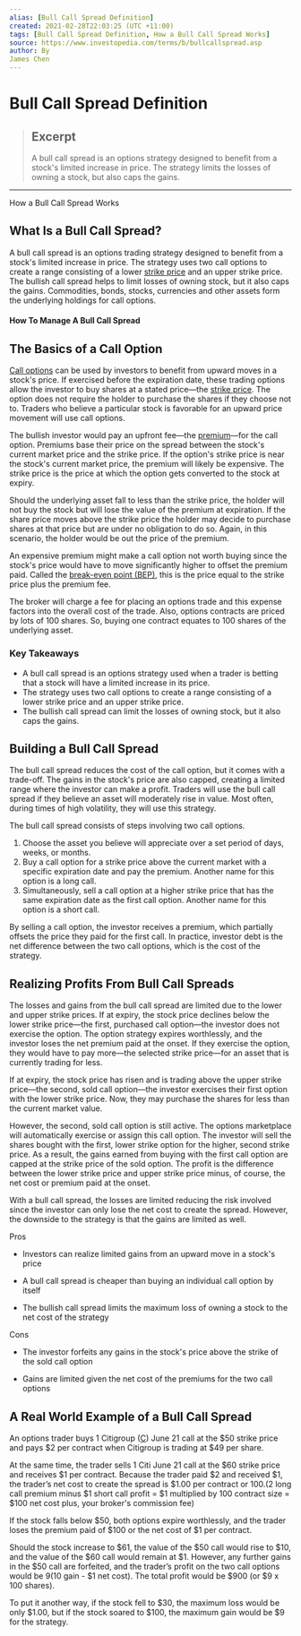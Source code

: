 ```yaml
---
alias: [Bull Call Spread Definition]
created: 2021-02-28T22:03:25 (UTC +11:00)
tags: [Bull Call Spread Definition, How a Bull Call Spread Works]
source: https://www.investopedia.com/terms/b/bullcallspread.asp
author: By
James Chen
---
```


# Bull Call Spread Definition

> ## Excerpt
> A bull call spread is an options strategy designed to benefit from a stock's limited increase in price. The strategy limits the losses of owning a stock, but also caps the gains.

---

How a Bull Call Spread Works
## What Is a Bull Call Spread?

A bull call spread is an options trading strategy designed to benefit from a stock's limited increase in price. The strategy uses two call options to create a range consisting of a lower [strike price](https://www.investopedia.com/terms/s/strikeprice.asp) and an upper strike price. The bullish call spread helps to limit losses of owning stock, but it also caps the gains. Commodities, bonds, stocks, currencies and other assets form the underlying holdings for call options.

#### How To Manage A Bull Call Spread

## The Basics of a Call Option

[Call options](https://www.investopedia.com/terms/c/calloption.asp) can be used by investors to benefit from upward moves in a stock's price. If exercised before the expiration date, these trading options allow the investor to buy shares at a stated price—the [strike price](https://www.investopedia.com/terms/s/strikeprice.asp). The option does not require the holder to purchase the shares if they choose not to. Traders who believe a particular stock is favorable for an upward price movement will use call options.

The bullish investor would pay an upfront fee—the [premium](https://www.investopedia.com/terms/o/option-premium.asp)—for the call option. Premiums base their price on the spread between the stock's current market price and the strike price. If the option's strike price is near the stock's current market price, the premium will likely be expensive. The strike price is the price at which the option gets converted to the stock at expiry.

Should the underlying asset fall to less than the strike price, the holder will not buy the stock but will lose the value of the premium at expiration. If the share price moves above the strike price the holder may decide to purchase shares at that price but are under no obligation to do so. Again, in this scenario, the holder would be out the price of the premium.

An expensive premium might make a call option not worth buying since the stock's price would have to move significantly higher to offset the premium paid. Called the [break-even point (BEP)](https://www.investopedia.com/terms/b/breakevenpoint.asp), this is the price equal to the strike price plus the premium fee.

The broker will charge a fee for placing an options trade and this expense factors into the overall cost of the trade. Also, options contracts are priced by lots of 100 shares. So, buying one contract equates to 100 shares of the underlying asset.

### Key Takeaways

-   A bull call spread is an options strategy used when a trader is betting that a stock will have a limited increase in its price. 
-   The strategy uses two call options to create a range consisting of a lower strike price and an upper strike price.
-   The bullish call spread can limit the losses of owning stock, but it also caps the gains.

## Building a Bull Call Spread

The bull call spread reduces the cost of the call option, but it comes with a trade-off. The gains in the stock's price are also capped, creating a limited range where the investor can make a profit. Traders will use the bull call spread if they believe an asset will moderately rise in value. Most often, during times of high volatility, they will use this strategy.

The bull call spread consists of steps involving two call options.

1.  Choose the asset you believe will appreciate over a set period of days, weeks, or months.
2.  Buy a call option for a strike price above the current market with a specific expiration date and pay the premium. Another name for this option is a long call.
3.  Simultaneously, sell a call option at a higher strike price that has the same expiration date as the first call option. Another name for this option is a short call.

By selling a call option, the investor receives a premium, which partially offsets the price they paid for the first call. In practice, investor debt is the net difference between the two call options, which is the cost of the strategy.

## Realizing Profits From Bull Call Spreads

The losses and gains from the bull call spread are limited due to the lower and upper strike prices. If at expiry, the stock price declines below the lower strike price—the first, purchased call option—the investor does not exercise the option. The option strategy expires worthlessly, and the investor loses the net premium paid at the onset. If they exercise the option, they would have to pay more—the selected strike price—for an asset that is currently trading for less.

If at expiry, the stock price has risen and is trading above the upper strike price—the second, sold call option—the investor exercises their first option with the lower strike price. Now, they may purchase the shares for less than the current market value.

However, the second, sold call option is still active. The options marketplace will automatically exercise or assign this call option. The investor will sell the shares bought with the first, lower strike option for the higher, second strike price. As a result, the gains earned from buying with the first call option are capped at the strike price of the sold option. The profit is the difference between the lower strike price and upper strike price minus, of course, the net cost or premium paid at the onset.

With a bull call spread, the losses are limited reducing the risk involved since the investor can only lose the net cost to create the spread. However, the downside to the strategy is that the gains are limited as well.

Pros

-   Investors can realize limited gains from an upward move in a stock's price
    
-   A bull call spread is cheaper than buying an individual call option by itself
    
-   The bullish call spread limits the maximum loss of owning a stock to the net cost of the strategy
    

Cons

-   The investor forfeits any gains in the stock's price above the strike of the sold call option
    
-   Gains are limited given the net cost of the premiums for the two call options
    

## A Real World Example of a Bull Call Spread

An options trader buys 1 Citigroup ([C](https://www.investopedia.com/markets/quote?tvwidgetsymbol=c)) June 21 call at the $50 strike price and pays $2 per contract when Citigroup is trading at $49 per share.

At the same time, the trader sells 1 Citi June 21 call at the $60 strike price and receives $1 per contract. Because the trader paid $2 and received $1, the trader’s net cost to create the spread is $1.00 per contract or $100. ($2 long call premium minus $1 short call profit = $1 multiplied by 100 contract size = $100 net cost plus, your broker's commission fee)

If the stock falls below $50, both options expire worthlessly, and the trader loses the premium paid of $100 or the net cost of $1 per contract.

Should the stock increase to $61, the value of the $50 call would rise to $10, and the value of the $60 call would remain at $1. However, any further gains in the $50 call are forfeited, and the trader’s profit on the two call options would be $9 ($10 gain - $1 net cost). The total profit would be $900 (or $9 x 100 shares).

To put it another way, if the stock fell to $30, the maximum loss would be only $1.00, but if the stock soared to $100, the maximum gain would be $9 for the strategy.
